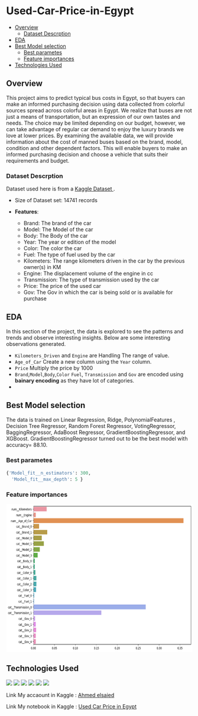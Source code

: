 # Used-Car-Price-in-Egypt
  - [Overview](#overview)
    - [Dataset Descrption](#dataset-descrption)
  - [EDA](#EDA)
  - [Best Model selection](#best-model-selection)
    - [Best parametes](#best-parametes)
    - [Feature importances](#feature-importances)
  - [Technologies Used](#technologies-used)




## Overview
This project aims to predict typical bus costs in Egypt, so that buyers can make an informed purchasing decision using data collected from colorful sources spread across colorful areas in Egypt. We realize that buses are not just a means of transportation, but an expression of our own tastes and needs. The choice may be limited depending on our budget, however, we can take advantage of regular car demand to enjoy the luxury brands we love at lower prices. By examining the available data, we will provide information about the cost of manned buses based on the brand, model, condition and other dependent factors. This will enable buyers to make an informed purchasing decision and choose a vehicle that suits their requirements and budget.

### Dataset Descrption

Dataset used here is from a [Kaggle Dataset ](https://www.kaggle.com/datasets/abdo977/used-car-price-in-egypt). 

* Size of Dataset set: 14741 records
  
* **Features**: 
    - Brand: The brand of the car
    - Model:	The Model of the car
    - Body: The Body of the car
    - Year: The year or edition of the model
    - Color: The color the car
    - Fuel: The type of fuel used by the car
    - Kilometers: The range kilometers driven in the car by the previous owner(s) in KM
    - Engine: The displacement volume of the engine in cc
    - Transmission: The type of transmission used by the car
    - Price: The price of the used car
    - Gov: The Gov in which the car is being sold or is available for purchase
## EDA

In this section of the project, the data is explored to see the patterns and trends and observe interesting insights. Below are some interesting observations generated.

-  ```Kilometers_Driven``` and ```Engine``` are Handling The range of value.
-  ```Age_of_Car``` Create a new column using the ```Year``` column.
-  ```Price``` Multiply the price by 1000
- ```Brand```,```Model```,```Body```,```Color``` ```Fuel```, ```Transmission``` and ```Gov``` are encoded using **bainary encoding** as they have lot of categories.
- 
## Best Model selection

The data is trained on Linear Regression, Ridge, PolynomialFeatures , Decision Tree Regressor, Random Forest Regressor, VotingRegressor, BaggingRegressor, AdaBoost Regressor, GradientBoostingRegressor, and XGBoost. GradientBoostingRegressor turned out to be the best model with accuracy= 88.10.


### Best parametes

``` python
{'Model_fit__n_estimators': 300,
  'Model_fit__max_depth': 5 }
```

### Feature importances

<img src = "https://github.com/ahmedsaeed620/Used-Car-Price-in-Egypt/blob/main/Images/Feature_Importances.png" width = 850 height = 400/>

## Technologies Used

[![](https://img.shields.io/badge/Python-FFD43B?style=for-the-badge&logo=python&logoColor=darkgreen)](https://www.python.org)
[![](https://img.shields.io/badge/scikit_learn-F7931E?style=for-the-badge&logo=scikit-learn&logoColor=white)](https://scikit-learn.org/stable/)
[![](https://img.shields.io/badge/Numpy-777BB4?style=for-the-badge&logo=numpy&logoColor=white)](https://numpy.org) 
[![](https://img.shields.io/badge/Pandas-2C2D72?style=for-the-badge&logo=pandas&logoColor=white)](https://pandas.pydata.org)
[![](https://img.shields.io/badge/Plotly-239120?style=for-the-badge&logo=plotly&logoColor=white)](https://plotly.com) 
[![](https://img.shields.io/badge/conda-342B029.svg?&style=for-the-badge&logo=anaconda&logoColor=white)](https://www.anaconda.com)


Link My accaount in Kaggle : [Ahmed elsaied](https://www.kaggle.com/ahmedsaied3122)

Link My notebook in Kaggle : [Used Car Price in Egypt](https://www.kaggle.com/code/ahmedsaied3122/used-car-price-in-egypt)

